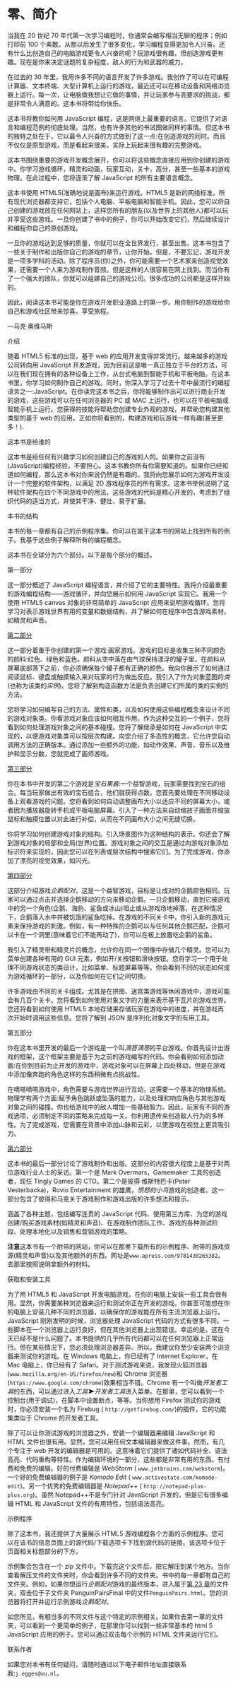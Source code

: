 # 零、简介

当我在 20 世纪 70 年代第一次学习编程时，你通常会编写相当无聊的程序；例如打印前 100 个素数。从那以后发生了很多变化，学习编程变得更加令人兴奋。还有什么比创造自己的电脑游戏更令人兴奋的呢？玩游戏很有趣，但创造游戏更有趣。现在是你来决定谜题的复杂程度，敌人的行为和武器的威力。

在过去的 30 年里，我用许多不同的语言开发了许多游戏。我创作了可以在可编程计算器、文本终端、大型计算机上运行的游戏，最近还可以在移动设备和网络浏览器上运行。每一次，让电脑做我想让它做的事情，并让玩家参与高要求的挑战，都是非常令人满意的。这本书将带给你快乐。

这本书将教你如何用 JavaScript 编程，这是网络上最重要的语言。它提供了对语言和编程范例的彻底处理。当然，也有许多其他的书试图做同样的事情。但这本书的独特之处在于，它以最令人兴奋的方式做到了这一点:在创造游戏的同时。而且不仅仅是原型游戏，而是看起来很美，实际上玩起来很有趣的完整游戏。

这本书围绕重要的游戏开发概念展开，你可以将这些概念直接应用到你创建的游戏中。你学习游戏循环，精灵和动画，玩家互动，关卡，高分，甚至一些基本的游戏物理。在此过程中，您将逐渐了解 JavaScript 的所有主要语言概念。

这本书使用 HTML5(准确地说是画布)来运行游戏。HTML5 是新的网络标准，所有现代浏览器都支持它，包括个人电脑、平板电脑和智能手机。因此，您可以将自己创建的游戏放在任何网站上，这样您所有的朋友(以及世界上的其他人)都可以玩并享受这些游戏。一旦你创建了书中的例子，你可以开始改变它们，然后继续设计和编程你自己的原创游戏。

一旦你的游戏达到足够的质量，你就可以在全世界发行，甚至出售。这本书包含了一些关于制作和出版你自己的游戏的章节，让你开始。但是，不要忘记，游戏开发是一项多学科的活动。除了程序员(你)之外，你可能需要一个艺术家来创造视觉效果，还需要一个人来为游戏制作音频。但是这样的人很容易在网上找到。而当你有了一个强大的团队，你就可以组建自己的游戏公司。很多成功的公司都是这样开始的。

因此，阅读这本书可能是你在游戏开发职业道路上的第一步。用你制作的游戏给你自己和游戏社区带来惊喜。享受旅程。

—马克·奥维马斯

介绍

随着 HTML5 标准的出现，基于 web 的应用开发变得非常流行。越来越多的游戏公司转向用 JavaScript 开发游戏，因为目前这是唯一真正独立于平台的方法，可以在我们现在拥有的各种设备上工作，从台式电脑到智能手机和平板电脑。在这本书里，你学习如何制作自己的游戏。同时，你深入学习了过去十年中最流行的编程语言之一:JavaScript。在你读完这本书之后，你将能够制作出可以进行商业开发的游戏，这些游戏可以在任何浏览器的 PC 或 MAC 上运行，也可以在平板电脑或智能手机上运行。您获得的技能将帮助您创建专业外观的游戏，并帮助您构建其他类型的基于 web 的应用。正如你将看到的，构建游戏和玩游戏一样有趣(甚至更多！).

这本书是给谁的

这本书是给任何有兴趣学习如何创建自己的游戏的人的。如果你之前没有(JavaScript)编程经验，不要担心。这本书教你所有你需要知道的。如果你已经知道如何编程，那么这本书对你来说仍然是有趣的。我将向您展示如何为游戏开发设计一个完整的软件架构，以满足 2D 游戏程序员的所有需求。这本书举例说明了这种软件架构在四个不同游戏中的用法。这些游戏的代码是精心开发的，考虑到了组织代码的适当方式，并使其干净、健壮、易于扩展。

本书的结构

本书的每一章都有自己的示例程序集。你可以在属于这本书的网站上找到所有的例子。我基于这些例子解释所有的编程概念。

这本书在全球分为六个部分。以下是每个部分的概述。

第一部分

这一部分概述了 JavaScript 编程语言，并介绍了它的主要特性。我将介绍最重要的游戏编程结构——游戏循环，并向您展示如何用 JavaScript 实现它。我用一个使用 HTML5 canvas 对象的非常简单的 JavaScript 应用来说明游戏循环。您将学习对表示游戏世界有用的变量和数据结构，并了解如何在程序中包含游戏素材，如精灵和声音。

[第二部分](pt2.html)

这一部分着重于你创建的第一个游戏:画家游戏。游戏的目标是收集三种不同颜色的颜料:红色、绿色和蓝色。颜料从空中落在由气球保持漂浮的罐子里，在颜料从屏幕底部落下之前，你必须确保每个罐子都有正确的颜色。我向你展示了如何通过阅读鼠标、键盘或触摸输入来对玩家的行为做出反应。我引入了作为对象蓝图的*类*(也称为该类的*实例*)。您将了解到构造函数方法是负责创建它们所属的类的实例的方法。

您将学习如何编写自己的方法、属性和类，以及如何使用这些编程概念来设计不同的游戏对象类。你看游戏对象应该如何相互作用。作为这种交互的一个例子，您将看到如何处理游戏对象之间的基本碰撞。您将了解继承是如何在 JavaScript 中实现的，以便游戏对象类可以按层次构建。向您介绍了多态性的概念，它允许您自动调用方法的正确版本。通过添加一些额外的功能，如动作效果、声音、音乐以及维护和显示分数，您就完成了画师游戏。

[第三部分](pt3.html)

你在本书中开发的第二个游戏是*宝石果酱*:一个益智游戏，玩家需要找到宝石的组合。每当玩家做出有效的宝石组合，他们就获得点数。您首先要处理在不同移动设备上观看游戏的问题。您将看到如何自动调整画布大小以适应不同的屏幕大小，或者因为播放器旋转手机或平板电脑屏幕。引入了一种方法来自动缩放子画面并缩放鼠标和触摸位置以对此进行补偿，从而在不同画布大小之间无缝切换。

你将学习如何创建游戏对象的结构。引入场景图作为这种结构的表示。你还会了解到游戏对象的局部和全局(世界)位置。游戏对象之间的交互是通过向游戏对象添加标识符来实现的，因此您可以在列表或层次结构中搜索它们。为了完成游戏，你添加了漂亮的视觉效果，如闪光。

[第四部分](pt4.html)

这部分介绍游戏*企鹅配对*，这是一个益智游戏，目标是让成对的企鹅颜色相同。玩家可以通过点击并选择企鹅移动的方向来移动企鹅。一只企鹅移动，直到它被游戏中的另一个角色(企鹅、海豹、鲨鱼或冰山)阻止或从游戏场地掉落，在这种情况下，企鹅落入水中并被饥饿的鲨鱼吃掉。在游戏的不同关卡中，你引入新的游戏元素来保持游戏的刺激。例如，有一种特殊的企鹅可以与任何其他企鹅匹配，企鹅可以卡在一个洞里(意味着它们不能再动了)，你可以在板上放置吃企鹅的鲨鱼。

我引入了精灵带和精灵片的概念，允许你在同一个图像中存储几个精灵。您可以为菜单创建各种有用的 GUI 元素，例如开/关按钮和滑块按钮。您将学习一个用于处理不同游戏状态的类设计，比如菜单、标题屏幕等等。你会看到不同的状态如何成为游戏循环的一部分，以及你如何在它们之间切换。

许多游戏由不同的关卡组成。尤其是在拼图、迷宫类游戏等休闲游戏中，游戏可能会有几百个关卡。您将看到如何使用对象文字的力量来表示基于瓦片的游戏世界。您还将看到如何使用 HTML5 本地存储来存储玩家在游戏中的进度，并在游戏再次开始时调用这些信息。您将了解到 JSON 是序列化对象文字的有用工具。

第五部分

你在这本书里开发的最后一个游戏是一个叫*滴答滴答*的平台游戏。你首先设计出游戏的框架，这个框架主要是基于为之前的游戏编写的代码。你会看到如何添加动画:在你到目前为止开发的游戏中，游戏对象可以在屏幕上四处移动，但是在游戏中添加像奔跑的角色这样的东西稍微有点挑战性。

在嘀嗒嘀嗒游戏中，角色需要与游戏世界进行互动，这需要一个基本的物理系统。物理学有两个方面:赋予角色跳跃或坠落的能力，以及处理和响应角色与其他游戏对象之间的碰撞。你也给游戏中的敌人增加一些基础智力。因此，玩家有不同的游戏选项，必须制定不同的策略来完成每一关。你利用遗传来创造敌人行为的多样性。为了完成游戏，您需要在背景中添加山脉和云彩，以使游戏在视觉上更具吸引力。

[第六部分](pt6.html)

这本书的最后一部分讨论了游戏制作和出版。这部分的内容很大程度上是基于对两位游戏行业人士的采访。第一个是 Mark Overmars，Gamemaker 工具的创造者，现任 Tingly Games 的 CTO。第二个是彼得·维斯特巴卡(Peter Vesterbacka)，Rovio Entertainment 的雄鹰，*愤怒的小鸟*游戏的创造者。这一部分包含了彼得和马克关于游戏制作和游戏出版的许多想法和提示。

涵盖了各种主题，包括编写连贯的 JavaScript 代码、使用第三方库、为您的游戏创建/购买游戏素材(如精灵和声音)、在游戏制作团队工作、游戏的各种测试阶段、处理本地化以及销售和营销游戏的策略。

**注意**这本书有一个附带的网站，你可以在那里下载所有的示例程序、附带的游戏资源(精灵和声音)以及其他额外的东西。网址是`www.apress.com/9781430265382`。去那里按照说明拿额外的材料。

获取和安装工具

为了用 HTML5 和 JavaScript 开发电脑游戏，在你的电脑上安装一些工具会很有用。显然，你需要某种浏览器来运行和测试你正在开发的游戏。你甚至可能想在你的电脑上安装几种不同的浏览器，以确保你的游戏能在所有主流浏览器上运行。JavaScript 刚刚发明的时候，浏览器处理 JavaScript 代码的方式有很多不同。一些脚本在一个浏览器上运行良好，但在其他浏览器上出现错误。幸运的是，这在今天已经不是什么问题了。本书提供的几乎所有代码都可以在任何浏览器上正常运行。但在某些情况下，您必须处理浏览器差异。所以，我建议你至少安装两个浏览器来测试你的游戏。在 Windows 电脑上，你已经有了 Internet Explorer，在 Mac 电脑上，你已经有了 Safari。对于测试游戏来说，我发现火狐浏览器(`www.mozilla.org/en-US/firefox/new`)和 Chrome 浏览器(`https://www.google.com/chrome`)效果相当不错。Chrome 有一个叫做*开发者工具*的东西，可以通过进入*工具![image](img/arrow.jpg)开发者工具*进入菜单。在那里，您可以看到一个控制台(用于调试)，在脚本中设置断点，等等。当你想用 Firefox 测试你的游戏时，你必须安装一个名为 Firebug ( `http://getfirebug.com/`)的插件，它的功能集类似于 Chrome 的开发者工具。

除了可以让你测试游戏的浏览器之外，安装一个编辑器来编辑 JavaScript 和 HTML 文件也很有用。显然，您可以用任何文本编辑器来做这件事。然而，有几个专注于 web 开发的编辑器是可用的。这意味着它们提供了诸如代码补全、语法高亮、代码重构等特性。作为编辑环境的一部分，这些都是非常有用的东西。有付费和免费的编辑。好的付费编辑是 *WebStorm* ( `www.jetbrains.com/webstorm`)。一个好的免费编辑器的例子是 *Komodo Edit* ( `www.activestate.com/komodo-edit`)。另一个优秀的免费编辑器是 *Notepad++* ( `http://notepad-plus-plus.org`)。虽然 Notepad++不是专门针对 JavaScript 开发的，但是它有很多编辑 HTML 和 JavaScript 文件的有用特性，包括语法高亮。

示例程序

除了这本书，我还提供了大量展示 HTML5 游戏编程各个方面的示例程序。您可以在该书的信息页面上的源代码/下载选项卡下找到源代码的链接。该选项卡位于页面相关标题部分的下方。

示例集合包含在一个 zip 文件中。下载完这个文件后，把它解压到某个地方。当你查看解压文件的文件夹时，你会看到许多不同的文件夹。书中的每一章都有自己的文件夹。例如，如果你想运行*企鹅配对*游戏的最终版本，进入属于[第 23 章](23.html)的文件夹，双击位于子文件夹 PenguinPairsFinal 中的文件`PenguinPairs.html`。您的浏览器将打开并运行示例游戏*企鹅配对*。

如您所见，有相当多的不同文件与这个特定的示例相关。如果你去第一章的文件夹，可以看到一个更简单的例子，在那里你可以找到一些非常基本的 html 5 JavaScript 应用的例子。您可以通过双击每个示例的 HTML 文件来运行它们。

联系作者

如果您对本书有任何疑问，请随时通过以下电子邮件地址直接联系我:`j.egges@uu.nl`。